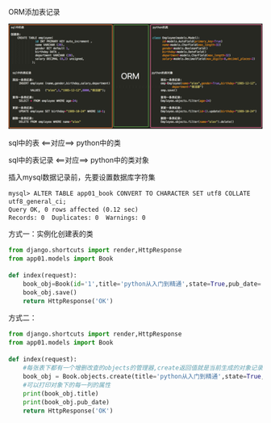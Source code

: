 ORM添加表记录

![ORM对应关系](./images/ORM对应关系.png)

sql中的表 <==对应==> python中的类

sql中的表记录 <==对应==> python中的类对象



插入mysql数据记录前，先要设置数据库字符集

```mysql
mysql> ALTER TABLE app01_book CONVERT TO CHARACTER SET utf8 COLLATE utf8_general_ci;
Query OK, 0 rows affected (0.12 sec)
Records: 0  Duplicates: 0  Warnings: 0
```





方式一：实例化创建表的类

```python
from django.shortcuts import render,HttpResponse
from app01.models import Book

def index(request):
    book_obj=Book(id='1',title='python从入门到精通',state=True,pub_date='2012-12-10',price=120,publish='人民出版社')
    book_obj.save()
    return HttpResponse('OK')
```



方式二：

```python
from django.shortcuts import render,HttpResponse
from app01.models import Book

def index(request):
	#每张表下都有一个增删改查的objects的管理器,create返回值就是当前生成的对象记录
    book_obj = Book.objects.create(title='python从入门到精通',state=True,pub_date='2012-12-10',price=120,publish='人民出版社')
    #可以打印对象下的每一列的属性
    print(book_obj.title)
    print(book_obj.pub_date)
    return HttpResponse('OK')
```

